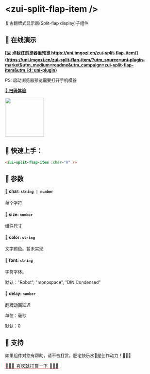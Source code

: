 # &lt;zui-split-flap-item /&gt;

复古翻牌式显示器(Split-flap display)子组件


## 🍏 在线演示

**[💻 点我在浏览器里预览 https://uni.imgozi.cn/zui-split-flap-item/](https://uni.imgozi.cn/zui-split-flap-item/?utm_source=uni-plugin-market&utm_medium=readme&utm_campaign=zui-split-flap-item&utm_id=uni-plugin)**

PS: 启动浏览器预览需要打开手机模器

**[📱 扫码体验](https://uni.imgozi.cn/zui-split-flap-item/?utm_source=uni-plugin-market&utm_medium=readme&utm_campaign=zui-split-flap-item&utm_id=uni-plugin)**

<img src="https://uni.imgozi.cn/zui-split-flap-item/static/preview-qr.png" width="128" />



## 🍐 快速上手：

```html
<zui-split-flap-item :char="A" />
```



## 🍊 参数

####  🍒 char: `string | number`

单个字符

####  🍒 size: `number`

组件尺寸

####  🍒 color: `string`

文字颜色。暂未实现


####  🍒 font: `string`

字符字体。

默认："Robot", "monospace", "DIN Condensed"

####  🍒 delay: `number`

翻牌动画延迟

单位：毫秒

默认：0



## 🍓 支持

如果组件对您有帮助，请不吝打赏。肥宅快乐水🥤是创作动力！🥤🥤🥤

<span class="banner">
<span class="surport">
<a class="btn btn-support " data-toggle="modal" data-target="#support_modal" style="border: 1px solid #ec4d4d;letter-spacing: 1px;">
  🍓🍇🍉  喜欢就打赏一下  🍒🍑🥭
</a>
</span>
</span>
